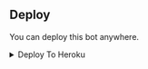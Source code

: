 


## Deploy
You can deploy this bot anywhere.

<details><summary>Deploy To Heroku</summary>
<p>
<br>
<a href="https://heroku.com/deploy?template=https://github.com/henockjoy65/yoonbeta/NEW-CHANNEL">
  <img src="https://www.herokucdn.com/deploy/button.svg" alt="Deploy">
</a>
</p>
</details>

